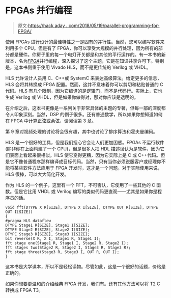 # FPGAs 并行编程

> 原文:[https://hack aday . com/2018/05/19/parallel-programming-for-FPGA/](https://hackaday.com/2018/05/19/parallel-programming-for-fpgas/)

使用 FPGAs 进行设计的最佳特性之一是固有的并行性。当然，您可以编写软件来利用多个 CPU。但是有了 FPGA，你可以享受大规模的并行处理，因为所有的部分都是硬件。你房子里的每一个电灯开关都是和其他的平行运作的。有一本书的新版本，名为[*FPGA*](https://arxiv.org/abs/1805.03648)并行编程，深入探讨了这个主题，它是在知识共享许可下。特别是，这本书侧重于使用 Vivado HLS，而不是更传统的 Verilog 或 VHDL。

HLS 允许设计人员用 C、C++或 SystemC 来表达高级算法。给定更多的信息，HLS 会将其转换成 FPGA 配置。然而，这并不意味着你可以剪切和粘贴普通的 C 代码。HLS 有几个限制，因为它编译的是逻辑门，而不是代码行。实际上，它也生成 Verilog 或 VHDL，但是如果你做得对，那对你应该是透明的。

在介绍之后，这本书更像是一系列关于非常具体的主题的专著，但每一部的深度都令人印象深刻。当然，DSP 的例子很多。还有普通数学，所以如果你想知道如何在 FPGA 中计算正弦或余弦，请阅读第 3 章。

第 9 章对视频处理的讨论将会很有趣，其中也讨论了排序算法和霍夫曼编码。

HLS 是一个很好的工具，但是我们担心它会让人们更加困惑。FPGAs 不运行软件(除非你在上面构建了一个 CPU)，但是很多人把 HDL 描述误认为是软件，因为它们表面上看起来很相似。HLS 使它变得更糟，因为它实际上是 C 或 C++代码。但是它不像普通程序那样编译成目标代码。当然，只有当你必须说服客户或经理你不能将某些软件方法应用于 FPGA 开发时，这才是一个问题。对于实际使用来说，HLS 很棒，可以大大简化开发。

作为 HLS 的一个例子，这里有一个 FFT，不可否认，它使用了一些其他的 C 函数。但是它比用 VHDL 或 Verilog 编写的类似代码更直观——尤其是如果你是程序员的话。

```
void fft(DTYPE X R[SIZE], DTYPE X I[SIZE], DTYPE OUT R[SIZE], DTYPE OUT I[SIZE])
{
#pragma HLS dataflow
DTYPE Stage1 R[SIZE], Stage1 I[SIZE];
DTYPE Stage2 R[SIZE], Stage2 I[SIZE];
DTYPE Stage3 R[SIZE], Stage3 I[SIZE];
bit reverse(X R, X I, Stage1 R, Stage1 I);
fft stage one(Stage1 R, Stage1 I, Stage2 R, Stage2 I);
fft stages two(Stage2 R, Stage2 I, Stage3 R, Stage3 R);
fft stage three(Stage3 R, Stage3 I, OUT R, OUT I);
}
```

这本书是大学课本，所以不是轻松读物。尽管如此，这是一个很好的话题，价格是正确的。

如果你想要更温和的介绍经典 FPGA 开发，我们有。还有其他方法可以将 T2 C 转换成 FPGA T3。